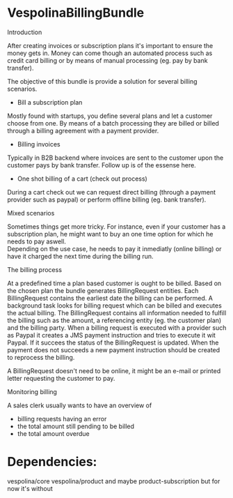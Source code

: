 VespolinaBillingBundle
==========

Introduction

After creating invoices or subscription plans it's important to ensure the money gets in.  Money can come though an automated process such as credit card billing or by means of manual processing (eg. pay by bank transfer).

The objective of this bundle is provide a solution for several billing scenarios.


* Bill a subscription plan

Mostly found with startups, you define several plans and let a customer choose from one.  By means of a batch processing they are billed or billed through a billing agreement with a payment provider.

* Billing invoices

Typically in B2B backend where invoices are sent to the customer upon the customer pays by bank transfer.  Follow up is of the essense here.

* One shot billing of a cart (check out process)

During a cart check out we can request direct billing (through a payment provider such as paypal) or perform offline billing (eg. bank transfer).

Mixed scenarios

Sometimes things get more tricky.  For instance, even if your customer has a subscription plan, he might want to buy an one time option for which he needs to pay aswell.  
Depending on the use case, he needs to pay it inmediatly (online billing) or have it charged the next time during the billing run.


The billing process

At a predefined time a plan based customer is ought to be billed.  Based on the chosen plan the bundle generates BillingRequest entities.
Each BillingRequest contains the earliest date the billing can be performed.  A background task looks for billing request which can be billed and executes the actual billing.
The BillingRequest contains all information needed to fulfill the billing such as the amount, a referencing entity (eg. the customer plan) and the billing party.
When a billing request is executed with a provider such as Paypal it creates a JMS payment instruction and tries to execute it wit Paypal.  If it succees the status of the BillingRequest is updated.  When the payment does not succeeds a new payment instruction should be created to reprocess the billing.


A BillingRequest doesn't need to be online, it might be an e-mail or printed letter requesting the customer to pay.

Monitoring billing

A sales clerk usually wants to have an overview of
* billing requests having an error
* the total amount still pending to be billed
* the total amount overdue









Dependencies:
==========
vespolina/core
vespolina/product
and maybe product-subscription but for now it's without




